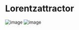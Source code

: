 # Lorentzattractor
![image](https://user-images.githubusercontent.com/67590424/118544923-8c6ce180-b773-11eb-9cc0-38e7998da313.gif)
![image](https://user-images.githubusercontent.com/74585503/118544995-a9091980-b773-11eb-88d0-ca7019de60ff.png)

